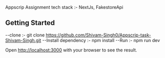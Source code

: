 Appscrip Assignment
tech stack :- NextJs, FakestoreApi
## Getting Started
--clone :- git clone https://github.com/Shivam-Singh0/Appscrip-task-Shivam-Singh.git
--Install dependency :- npm install
--Run :- npm run dev

Open [http://localhost:3000](http://localhost:3000) with your browser to see the result.

